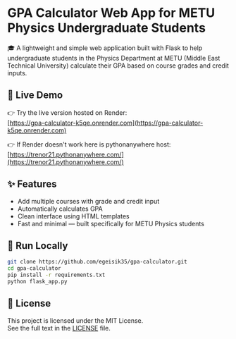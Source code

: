 # GPA Calculator Web App for METU Physics Undergraduate Students

🎓 A lightweight and simple web application built with Flask to help undergraduate students in the Physics Department at METU (Middle East Technical University) calculate their GPA based on course grades and credit inputs.

## 🔗 Live Demo

👉 Try the live version hosted on Render:   
[https://gpa-calculator-k5qe.onrender.com](https://gpa-calculator-k5qe.onrender.com)

👉 If Render doesn't work here is pythonanywhere host:
[https://trenor21.pythonanywhere.com/](https://trenor21.pythonanywhere.com/)

## ✨ Features

- Add multiple courses with grade and credit input  
- Automatically calculates GPA  
- Clean interface using HTML templates  
- Fast and minimal — built specifically for METU Physics students

## 🚀 Run Locally

```bash
git clone https://github.com/egeisik35/gpa-calculator.git
cd gpa-calculator
pip install -r requirements.txt
python flask_app.py
```

## 📄 License

This project is licensed under the MIT License.  
See the full text in the [LICENSE](LICENSE) file.

